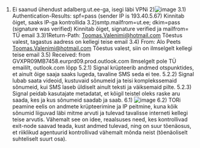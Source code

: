 1) Ei saanud ühendust adalberg.ut.ee-ga, isegi läbi VPNi
2)![image](https://github.com/JoosepPodekrat/Andmeturve2024/assets/144919619/9d372760-2295-4e1a-a1fd-cc460db3caea)
3.1) Authentication-Results: spf=pass (sender IP is 193.40.5.67) Kinnitab õiget, saaks IP-ga kontrollida
3.2)smtp.mailfrom=ut.ee; dkim=pass (signature was verified) Kinnitab õiget, signature verified ja mailfrom= TÜ email
3.3)1Return-Path: Toomas.Valenimi@hotmail.com Tõestus valest, tagastus aadress on kellegi teise email
3.4) From: Alo Peets <Toomas.Valenimi@hotmail.com> Tõestus valest, siin on ilmselgelt kellegi teise email
3.5) Received: from GVXPR09MB7458.eurprd09.prod.outlook.com Ilmselgelt pole TÜ emaililt, outlook.com lõpp
5.2.1) Signal krüpteerib andmed otspunktides, et ainult õige saaja saaks lugeda, tavaline SMS seda ei tee.
5.2.2) Signal lubab saata videoid, kustuvaid sõnumeid ja teisi komplekssemaid sõnumeid, kui SMS laseb üldiselt ainult teksti ja väiksemaid pilte.
5.2.3) Signal peidab kasutajate metadatat, et kõigil teistel oleks raske aru saada, kes ja kus sõnumeid saadab ja saab.
6.1) 
![image](https://github.com/JoosepPodekrat/Andmeturve2024/assets/144919619/737c4642-34ea-438f-bc81-a033fadef997)
6.2) TORi peamine eelis on andmete krüpteerimine ja IP peitmine, kuna kõik sõnumid liiguvad läbi mitme arvuti ja tulevad tavalisse interneti kellegi teise arvutis. Vähemalt see on idee, reaalsuses need, kes kontrollivad exit-node saavad teada, kust andmed tulevad, ning on suur tõenäosus, et riiklikud agentuurid kontrollivad vähemalt mõnda neist (tõenäoliselt suhteliselt suurt osa).




